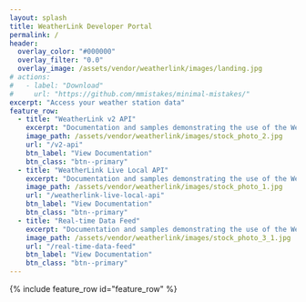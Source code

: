 ```yaml
---
layout: splash
title: WeatherLink Developer Portal
permalink: /
header:
  overlay_color: "#000000"
  overlay_filter: "0.0"
  overlay_image: /assets/vendor/weatherlink/images/landing.jpg
# actions:
#   - label: "Download"
#     url: "https://github.com/mmistakes/minimal-mistakes/"
excerpt: "Access your weather station data"
feature_row:
  - title: "WeatherLink v2 API"
    excerpt: "Documentation and samples demonstrating the use of the WeatherLink v2 API.<br><br>The WeatherLink v2 API can be used to access weather station metadata and weather observation data for WeatherLink.com connected weather stations that you have access to."
    image_path: /assets/vendor/weatherlink/images/stock_photo_2.jpg
    url: "/v2-api"
    btn_label: "View Documentation"
    btn_class: "btn--primary"
  - title: "WeatherLink Live Local API"
    excerpt: "Documentation and samples demonstrating the use of the WeatherLink Live Local API.<br><br>The WeatherLink Live Local API can be used to get current conditions directly from a WeatherLink Live device using a REST API as well as receive real-time data broadcasts over UDP."
    image_path: /assets/vendor/weatherlink/images/stock_photo_1.jpg
    url: "/weatherlink-live-local-api"
    btn_label: "View Documentation"
    btn_class: "btn--primary"
  - title: "Real-time Data Feed"
    excerpt: "Documentation and samples demonstrating the use of the WeatherLink Real-time Data Feed.<br><br>The WeatherLink Real-time Data Feed is a real-time data stream of the weather observation data records for WeatherLink connected weather stations you have access to."
    image_path: /assets/vendor/weatherlink/images/stock_photo_3_1.jpg
    url: "/real-time-data-feed"
    btn_label: "View Documentation"
    btn_class: "btn--primary"
---
```


{% include feature_row id="feature_row" %}
